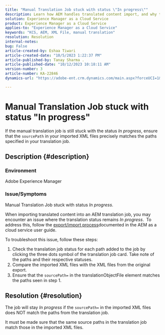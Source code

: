 ```yaml
---
title: "Manual Translation Job stuck with status \"In progress\""
description: Learn how AEM handles translated content import, and why the translation status gets stuck "In progress".
solution: Experience Manager as a Cloud Service
product: Experience Manager as a Cloud Service
applies-to: "Experience Manager as a Cloud Service"
keywords: "KCS, AEM, XML File, manual translation"
resolution: Resolution
internal-notes: 
bug: False
article-created-by: Eshaa Tiwari
article-created-date: "10/5/2023 1:22:37 PM"
article-published-by: Tanay Sharma .
article-published-date: "10/12/2023 10:18:11 AM"
version-number: 3
article-number: KA-22846
dynamics-url: "https://adobe-ent.crm.dynamics.com/main.aspx?forceUCI=1&pagetype=entityrecord&etn=knowledgearticle&id=fe0bc93f-8263-ee11-be6e-6045bd0061cb"

---
```

# Manual Translation Job stuck with status "In progress"


If the manual translation job is still stuck with the status *In progress*, ensure that the `sourcePath` in your imported XML files precisely matches the paths specified in your translation job.

## Description {#description}


### Environment

Adobe Experience Manager



### Issue/Symptoms

Manual Translation Job stuck with status *In progress*.

When importing translated content into an AEM translation job, you may encounter an issue where the translation status remains *In progress*.  To address this, follow the [export/import process](https://experienceleague.adobe.com/docs/experience-manager-cloud-service/content/sites/administering/reusing-content/translation/managing-projects.html#import-export)documented in the AEM as a cloud service user guide.



To troubleshoot this issue, follow these steps:



1. Check the translation job status for each path added to the job by clicking the three dots symbol of the translation job card. Take note of the paths and their respective statuses.
2. Compare the imported XML files with the XML files from the original export.
3. Ensure that the `sourcePath=` in the translationObjectFile element matches the paths seen in step 1.





## Resolution {#resolution}


The job will stay *In progress* if the `sourcePath=` in the imported XML files does NOT match the paths from the translation job.

It must be made sure that the same source paths in the translation job match those in the imported XML files.
